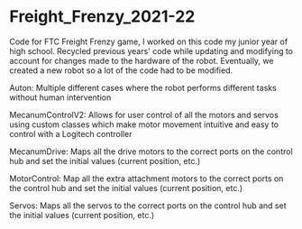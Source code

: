 # Freight_Frenzy_2021-22
Code for FTC Freight Frenzy game, I worked on this code my junior year of high school. 
Recycled previous years' code while updating and modifying to account for changes made to the hardware of the robot. Eventually, we created a new robot so a lot of the code had to be modified.

Auton: Multiple different cases where the robot performs different tasks without human intervention 

MecanumControlV2: Allows for user control of all the motors and servos using custom classes which make motor movement intuitive and easy to control with a Logitech controller 

MecanumDrive: Maps all the drive motors to the correct ports on the control hub and set the initial values (current position, etc.)

MotorControl: Map all the extra attachment motors to the correct ports on the control hub and set the initial values (current position, etc.)

Servos: Maps all the servos to the correct ports on the control hub and set the initial values (current position, etc.)
